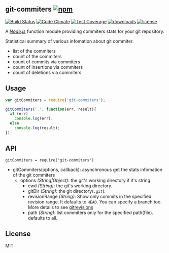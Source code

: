## git-commiters [![npm](https://img.shields.io/npm/v/git-commiters.svg)](https://npmjs.org/package/git-commiters)

[![Build Status](https://img.shields.io/travis/snowyu/git-commiters.js/master.svg)](http://travis-ci.org/snowyu/git-commiters.js)
[![Code Climate](https://codeclimate.com/github/snowyu/git-commiters.js/badges/gpa.svg)](https://codeclimate.com/github/snowyu/git-commiters.js)
[![Test Coverage](https://codeclimate.com/github/snowyu/git-commiters.js/badges/coverage.svg)](https://codeclimate.com/github/snowyu/git-commiters.js/coverage)
[![downloads](https://img.shields.io/npm/dm/git-commiters.svg)](https://npmjs.org/package/git-commiters)
[![license](https://img.shields.io/npm/l/git-commiters.svg)](https://npmjs.org/package/git-commiters)

A [_Node.js_][nodejs] function module providing commiters stats for your git repository.

Statistical summary of various infomation about git commiter.

* list of the commiters
* count of the commiters
* count of commits via commiters
* count of insertions via commiters
* count of deletions via commiters


## Usage

```js
var gitCommiters = require('git-commiters');

gitCommiters('.', function(err, result){
  if (err)
    console.log(err);
  else
    console.log(result);
});

```

## API

    gitCommiters = require('git-commiters')

* gitCommiters(options, callback): asynchronous get the stats infomation of the git commiters
  * options *(String|Object)*: the git's working directory if it's string.
    * cwd *(String)*: the git's working directory.
    * gitDir *(String)*: the git directory(`.git`).
    * revisionRange *(String)*: Show only commits in the specified revision range.
      It defaults to `HEAD`. You can specify a branch too. More details to see [gitrevisions](http://git-scm.com/docs/gitrevisions)
    * path *(String)*: list commiters only for the specified path(file). defaults to all.

[semver]: http://semver.org
[mocha]: http://visionmedia.github.com/mocha/
[chai]: http://chaijs.com
[sinon]: http://sinonjs.org
[nodejs]: http://nodejs.org

## License

MIT
